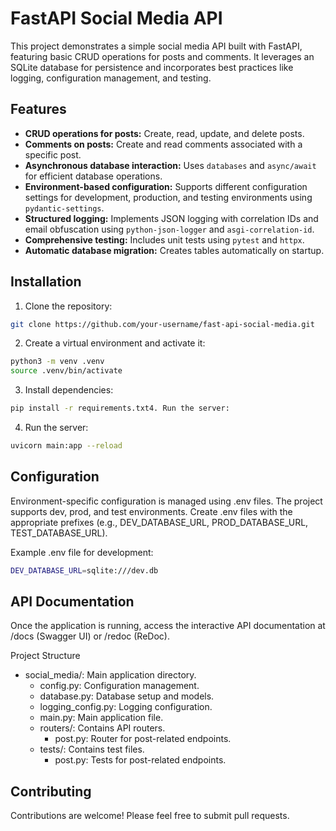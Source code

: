 # FastAPI Social Media API

This project demonstrates a simple social media API built with FastAPI, featuring basic CRUD operations for posts and comments. It leverages an SQLite database for persistence and incorporates best practices like logging, configuration management, and testing.

## Features

* **CRUD operations for posts:** Create, read, update, and delete posts.
* **Comments on posts:**  Create and read comments associated with a specific post.
* **Asynchronous database interaction:** Uses `databases` and `async/await` for efficient database operations.
* **Environment-based configuration:**  Supports different configuration settings for development, production, and testing environments using `pydantic-settings`.
* **Structured logging:**  Implements JSON logging with correlation IDs and email obfuscation using `python-json-logger` and `asgi-correlation-id`.
* **Comprehensive testing:** Includes unit tests using `pytest` and `httpx`.
* **Automatic database migration:** Creates tables automatically on startup.

## Installation

1. Clone the repository:

```bash
git clone https://github.com/your-username/fast-api-social-media.git
```

2. Create a virtual environment and activate it:
```bash
python3 -m venv .venv
source .venv/bin/activate
```

3. Install dependencies:
```bash
pip install -r requirements.txt4. Run the server:
```

4. Run the server:
```bash
uvicorn main:app --reload
```


## Configuration
Environment-specific configuration is managed using .env files. The project supports dev, prod, and test environments. Create .env files with the appropriate prefixes (e.g., DEV_DATABASE_URL, PROD_DATABASE_URL, TEST_DATABASE_URL).

Example .env file for development:
```bash
DEV_DATABASE_URL=sqlite:///dev.db
```
## API Documentation
Once the application is running, access the interactive API documentation at /docs (Swagger UI) or /redoc (ReDoc).

Project Structure
- social_media/: Main application directory.
    - config.py: Configuration management.
    - database.py: Database setup and models.
    - logging_config.py: Logging configuration.
    - main.py: Main application file.
    - routers/: Contains API routers.
        - post.py: Router for post-related endpoints.
    - tests/: Contains test files.
        - post.py: Tests for post-related endpoints.

## Contributing
Contributions are welcome! Please feel free to submit pull requests.

